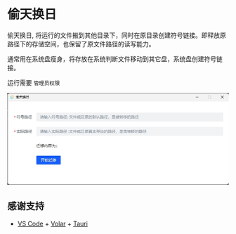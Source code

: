 # 偷天换日

偷天换日, 将运行的文件搬到其他目录下，同时在原目录创建符号链接。即释放原路径下的存储空间，也保留了原文件路径的读写能力。

通常用在系统盘瘦身，将存放在系统判断文件移动到其它盘，系统盘创建符号链接。

运行需要 `管理员权限`

![本地路径](20231204160407.png "相对路径演示")

## 感谢支持

- [VS Code](https://code.visualstudio.com/) + [Volar](https://marketplace.visualstudio.com/items?itemName=Vue.volar) + [Tauri](https://marketplace.visualstudio.com/items?itemName=tauri-apps.tauri-vscode)
